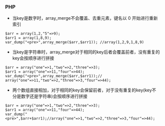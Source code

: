 ### PHP
- 当key是数字时，array_merge不会覆盖、去重元素，键名以 0 开始进行重新索引
```
$arr = array(1,2,"5"=>9);
$arr1 = array(1,8,9);
var_dump("<pre>",array_merge($arr,$arr1)); //array(1,2,9,1,8,9)
```

- 当key是字符串时，array_merge对于相同的key后者会覆盖前者，没有重复的key会按顺序进行拼接
```
$arr = array("one"=>1,"two"=>2,"three"=>3);
$arr1 = array("one"=>11,"four"=>44);
var_dump("<pre>",array_merge($arr,$arr1));// array("one"=>11,"two"=>2,"three"=>3,"four"=>44);
```
- 两个数组直接相加，对于相同的key会保留前者，对于没有重复的key(key不分是数字还是字符串)会按顺序进行拼接
```
$arr = array("one"=>1,"two"=>2,"three"=>3);
$arr1 = array("one"=>11,"four"=>44);
var_dump("<pre>",$arr+$arr1);//array("one"=>1,"two"=>2,"three"=>3,"four"=>44);
```